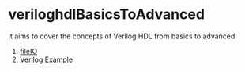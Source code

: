 # veriloghdlBasicsToAdvanced
It aims to cover the concepts of Verilog HDL from basics to advanced.

1. [fileIO](https://github.com/visionvlsi/veriloghdlBasicsToAdvanced/tree/main/fileIO)
2. [Verilog Example](https://github.com/visionvlsi/veriloghdlBasicsToAdvanced/tree/main/verilogDesignExamples)

